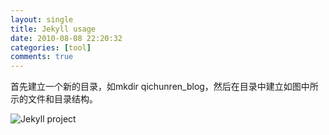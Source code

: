 ```yaml
---
layout: single
title: Jekyll usage
date: 2010-08-08 22:20:32
categories: [tool]
comments: true
---
```


首先建立一个新的目录，如mkdir qichunren_blog，然后在目录中建立如图中所示的文件和目录结构。


![Jekyll project](/images/posts/2010-08-08-jekyll-project.jpg "Jekyll project")

